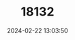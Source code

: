 ---
title: "18132"
category: "Presbytis thomasi"
draft: false
date: 2024-02-22 13:03:50
languages:
  English: ["North Sumatran Leaf Monkey", "Sumatran Grizzled Langur", "Thomas's Langur", "Thomas's Leaf Monkey", "Thomas’s Langur"]
  Spanish; Castilian: ["Langur De Thomas"]
  French: ["Semnopithèque De Thomas"]
---